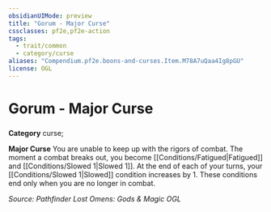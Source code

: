 ```yaml
---
obsidianUIMode: preview
title: "Gorum - Major Curse"
cssclasses: pf2e,pf2e-action
tags:
  - trait/common
  - category/curse
aliases: "Compendium.pf2e.boons-and-curses.Item.M78A7uQaa4Ig8pGU"
license: OGL
---
```

# Gorum - Major Curse

### 

**Category** curse; 




**Major Curse** You are unable to keep up with the rigors of combat. The moment a combat breaks out, you become [[Conditions/Fatigued|Fatigued]] and [[Conditions/Slowed 1|Slowed 1]]. At the end of each of your turns, your [[Conditions/Slowed 1|Slowed]] condition increases by 1. These conditions end only when you are no longer in combat.

*Source: Pathfinder Lost Omens: Gods & Magic*
*OGL*